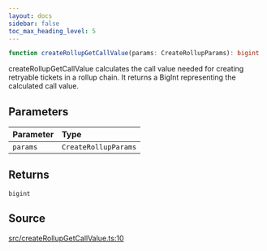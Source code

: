 ```yaml
---
layout: docs
sidebar: false
toc_max_heading_level: 5
---
```


```ts
function createRollupGetCallValue(params: CreateRollupParams): bigint
```

createRollupGetCallValue calculates the call value needed for creating
retryable tickets in a rollup chain. It returns a BigInt representing
the calculated call value.

## Parameters

| Parameter | Type |
| :------ | :------ |
| `params` | `CreateRollupParams` |

## Returns

`bigint`

## Source

[src/createRollupGetCallValue.ts:10](https://github.com/OffchainLabs/arbitrum-orbit-sdk/blob/cfcbd32d6879cf7817a33b24f062a0fd879ea257/src/createRollupGetCallValue.ts#L10)
